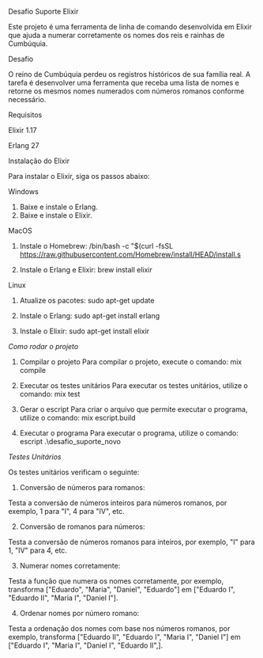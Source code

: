 Desafio Suporte Elixir

Este projeto é uma ferramenta de linha de comando desenvolvida em Elixir que ajuda a numerar corretamente os nomes dos reis e rainhas de Cumbúquia.

Desafio

O reino de Cumbúquia perdeu os registros históricos de sua família real. A tarefa é desenvolver uma ferramenta que receba uma lista de nomes e retorne os mesmos nomes numerados com números romanos conforme necessário.

Requisitos

Elixir 1.17

Erlang 27



Instalação do Elixir

Para instalar o Elixir, siga os passos abaixo:

Windows
1. Baixe e instale o Erlang.
2. Baixe e instale o Elixir.

MacOS
1. Instale o Homebrew:
/bin/bash -c "$(curl -fsSL https://raw.githubusercontent.com/Homebrew/install/HEAD/install.s

2. Instale o Erlang e Elixir:
brew install elixir

Linux
1. Atualize os pacotes:
sudo apt-get update

2. Instale o Erlang:
sudo apt-get install erlang

3. Instale o Elixir:
sudo apt-get install elixir

*Como rodar o projeto*

1. Compilar o projeto
Para compilar o projeto, execute o comando:
mix compile

2. Executar os testes unitários
Para executar os testes unitários, utilize o comando:
mix test

3. Gerar o escript
Para criar o arquivo que permite executar o programa, utilize o comando:
mix escript.build

4. Executar o programa
Para executar o programa, utilize o comando:
escript .\desafio_suporte_novo

*Testes Unitários*

Os testes unitários verificam o seguinte:

1. Conversão de números para romanos:
 
Testa a conversão de números inteiros para números romanos, por exemplo, 1 para "I", 4 para "IV", etc.

2. Conversão de romanos para números:

Testa a conversão de números romanos para inteiros, por exemplo, "I" para 1, "IV" para 4, etc.

3. Numerar nomes corretamente:
  
Testa a função que numera os nomes corretamente, por exemplo, transforma ["Eduardo", "Maria", "Daniel", "Eduardo"] em ["Eduardo I", "Eduardo II", "Maria I", "Daniel I"].

4. Ordenar nomes por número romano:
 
Testa a ordenação dos nomes com base nos números romanos, por exemplo, transforma ["Eduardo II", "Eduardo I", "Maria I", "Daniel I"] em ["Eduardo I", "Maria I", "Daniel I",  "Eduardo II",].





